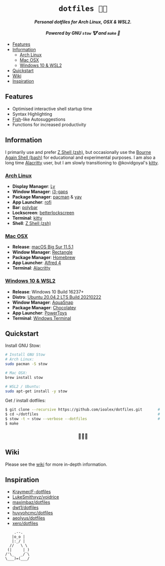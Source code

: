 <h1 align="center">
    <code>dotfiles 👨‍💻</code>
</h1>

<h4 align="center"><i>Personal dotfiles for Arch Linux, OSX & WSL2.</i></h4>
<h4 align="center"><i>Powered by GNU <code>stow</code> 🐮 and <code>make</code> 🔨</i></h4>

- [Features](#features)
- [Information](#information)
  - [Arch Linux](#arch-linux)
  - [Mac OSX](#mac-osx)
  - [Windows 10 & WSL2](#windows-10--wsl2)
- [Quickstart](#quickstart)
- [Wiki](#wiki)
- [Inspiration](#inspiration)

## Features

- Optimised interactive shell startup time
- Syntax Highlighting
- [Fish](https://fishshell.com/)-like Autosuggestions
- Functions for increased productivity

## Information

I primarily use and prefer [Z Shell (zsh)](https://www.zsh.org/), but occasionally use the [Bourne Again Shell (bash)](https://www.gnu.org/software/bash/) for educational and experimental purposes. I am also a long time [Alacritty](https://github.com/alacritty/alacritty) user, but I am slowly transitioning to @kovidgoyal's [kitty](https://github.com/kovidgoyal/kitty).

### [Arch Linux](https://archlinux.org/)

- **Display Manager**: [Ly](https://github.com/nullgemm/ly)
- **Window Manager**: [i3-gaps](https://github.com/Airblader/i3)
- **Package Manager**: [pacman](https://wiki.archlinux.org/title/Pacman) & [yay](https://github.com/Jguer/yay)
- **App Launcher**: [rofi](https://github.com/davatorium/rofi)
- **Bar**: [polybar](https://github.com/polybar/polybar)
- **Lockscreen**: [betterlockscreen](https://github.com/pavanjadhaw/betterlockscreen)
- **Terminal**: [kitty](https://github.com/kovidgoyal/kitty)
- **Shell**: [Z Shell (zsh)](https://www.zsh.org/)

### [Mac OSX](https://www.apple.com/au/macos/big-sur/)

- **Release**: [macOS Big Sur 11.5.1](https://www.apple.com/au/macos/big-sur/)
- **Window Manager**: [Rectangle](https://github.com/rxhanson/Rectangle)
- **Package Manager**: [Homebrew](https://brew.sh/)
- **App Launcher**: [Alfred 4](https://www.alfredapp.com/)
- **Terminal**: [Alacritty](https://github.com/alacritty/alacritty)

### [Windows 10 & WSL2](https://docs.microsoft.com/en-us/windows/wsl/about)

- **Release**: Windows 10 Build 16237+
- **Distro**: [Ubuntu 20.04.2 LTS Build 20210222](https://www.microsoft.com/en-au/p/ubuntu-2004-lts/9n6svws3rx71)
- **Window Manager**: [AquaSnap](https://www.nurgo-software.com/products/aquasnap)
- **Package Manager**: [Chocolatey](https://chocolatey.org/)
- **App Launcher**: [PowerToys](https://github.com/microsoft/PowerToys)
- **Terminal**: [Windows Terminal](https://github.com/Microsoft/Terminal)

## Quickstart

Install GNU Stow:

```sh
# Install GNU Stow
# Arch Linux:
sudo pacman -S stow

# Mac OSX:
brew install stow

# WSL2 / Ubuntu:
sudo apt-get install -y stow
```

Get / install dotfiles:

```sh
$ git clone --recursive https://github.com/ioalex/dotfiles.git       # Clone this git repository
$ cd ~/dotfiles                                                      # cd to newly cloned directory
$ stow -t ~ stow --verbose --dotfiles                                # Setup GNU Stow
$ make
```

<h3 align="center">💸💸💸</h3>

## Wiki

Please see the [wiki](https://github.com/ioalex/dotfiles/wiki) for more in-depth information.

## Inspiration

- [Kraymer/F-dotfiles](https://github.com/Kraymer/F-dotfiles)
- [LukeSmithxyz/voidrice](https://github.com/LukeSmithxyz/voidrice)
- [maximbaz/dotfiles](https://github.com/maximbaz/dotfiles)
- [dwt1/dotfiles](https://gitlab.com/dwt1/dotfiles)
- [huyvohcmc/dotfiles](https://github.com/huyvohcmc/dotfiles)
- [aeolyus/dotfiles](https://github.com/aeolyus/dotfiles)
- [xero/dotfiles](https://github.com/xero/dotfiles)

```text
    .--.
   |o_o |
   |:_/ |
  //   \ \
 (|     | )
/'\_   _/`\
\___)=(___/

```
